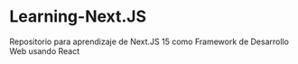 # Learning-Next.JS
Repositorio para aprendizaje de Next.JS 15 como Framework de Desarrollo Web usando React
